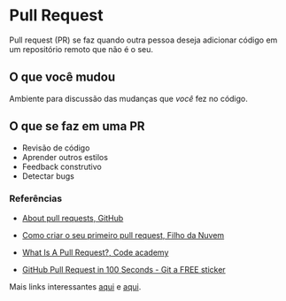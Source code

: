 # Pull Request
Pull request (PR) se faz quando outra pessoa deseja adicionar código em um repositório
remoto que não é o seu.

## O que você mudou
Ambiente para discussão das mudanças que _você_ fez no código.

## O que se faz em uma PR
- Revisão de código
- Aprender outros estilos
- Feedback construtivo
- Detectar bugs


### Referências
* [About pull requests, GitHub](https://docs.github.com/en/github/collaborating-with-pull-requests/proposing-changes-to-your-work-with-pull-requests/about-pull-requests)

* [Como criar o seu primeiro pull request, Filho da Nuvem](https://www.youtube.com/watch?v=Du04jBWrv4A)

* [What Is A Pull Request?, Code academy](https://www.youtube.com/watch?v=For9VtrQx58)

* [GitHub Pull Request in 100 Seconds - Git a FREE sticker](https://www.youtube.com/watch?v=8lGpZkjnkt4)

Mais links interessantes
[aqui](referencias/#outras-referências)
e 
[aqui](referencias/#Links-úteis).
